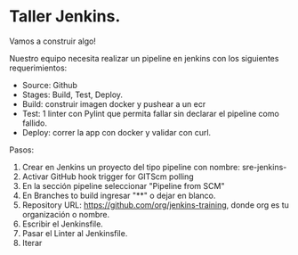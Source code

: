 # Taller Jenkins.

Vamos a construir algo!

Nuestro equipo necesita realizar un pipeline en jenkins con los siguientes requerimientos:

- Source: Github
- Stages: Build, Test, Deploy.
- Build: construir imagen docker y pushear a un ecr
- Test: 1 linter con Pylint que permita fallar sin declarar el pipeline como fallido.
- Deploy: correr la app con docker y validar con curl.

Pasos:

1. Crear en Jenkins un proyecto del tipo pipeline con nombre: sre-jenkins-<nombre>
2. Activar GitHub hook trigger for GITScm polling
3. En la sección pipeline seleccionar "Pipeline from SCM"
4. En Branches to build ingresar "**" o dejar en blanco.
4. Repository URL: https://github.com/org/jenkins-training, donde org es tu organización o nombre.
5. Escribir el Jenkinsfile.
6. Pasar el Linter al Jenkinsfile.
7. Iterar
